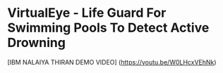 # VirtualEye - Life Guard For Swimming Pools To Detect Active Drowning

[IBM NALAIYA THIRAN DEMO VIDEO] (https://youtu.be/W0LHcxVEhNk)
